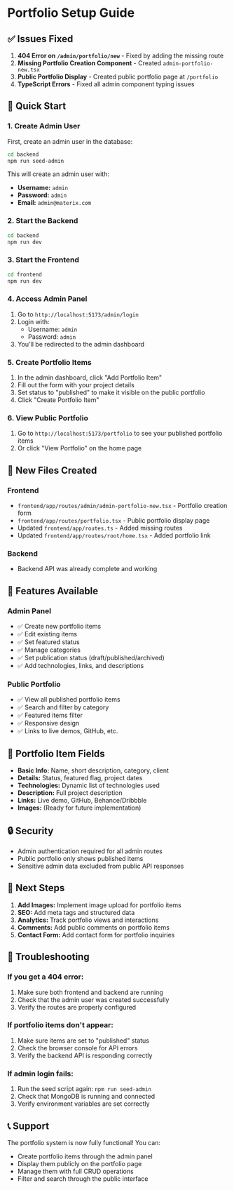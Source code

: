 # Portfolio Setup Guide

## ✅ Issues Fixed

1. **404 Error on `/admin/portfolio/new`** - Fixed by adding the missing route
2. **Missing Portfolio Creation Component** - Created `admin-portfolio-new.tsx`
3. **Public Portfolio Display** - Created public portfolio page at `/portfolio`
4. **TypeScript Errors** - Fixed all admin component typing issues

## 🚀 Quick Start

### 1. Create Admin User

First, create an admin user in the database:

```bash
cd backend
npm run seed-admin
```

This will create an admin user with:
- **Username:** `admin`
- **Password:** `admin`
- **Email:** `admin@materix.com`

### 2. Start the Backend

```bash
cd backend
npm run dev
```

### 3. Start the Frontend

```bash
cd frontend
npm run dev
```

### 4. Access Admin Panel

1. Go to `http://localhost:5173/admin/login`
2. Login with:
   - Username: `admin`
   - Password: `admin`
3. You'll be redirected to the admin dashboard

### 5. Create Portfolio Items

1. In the admin dashboard, click "Add Portfolio Item"
2. Fill out the form with your project details
3. Set status to "published" to make it visible on the public portfolio
4. Click "Create Portfolio Item"

### 6. View Public Portfolio

1. Go to `http://localhost:5173/portfolio` to see your published portfolio items
2. Or click "View Portfolio" on the home page

## 📁 New Files Created

### Frontend
- `frontend/app/routes/admin/admin-portfolio-new.tsx` - Portfolio creation form
- `frontend/app/routes/portfolio.tsx` - Public portfolio display page
- Updated `frontend/app/routes.ts` - Added missing routes
- Updated `frontend/app/routes/root/home.tsx` - Added portfolio link

### Backend
- Backend API was already complete and working

## 🔧 Features Available

### Admin Panel
- ✅ Create new portfolio items
- ✅ Edit existing items
- ✅ Set featured status
- ✅ Manage categories
- ✅ Set publication status (draft/published/archived)
- ✅ Add technologies, links, and descriptions

### Public Portfolio
- ✅ View all published portfolio items
- ✅ Search and filter by category
- ✅ Featured items filter
- ✅ Responsive design
- ✅ Links to live demos, GitHub, etc.

## 🎨 Portfolio Item Fields

- **Basic Info:** Name, short description, category, client
- **Details:** Status, featured flag, project dates
- **Technologies:** Dynamic list of technologies used
- **Description:** Full project description
- **Links:** Live demo, GitHub, Behance/Dribbble
- **Images:** (Ready for future implementation)

## 🔒 Security

- Admin authentication required for all admin routes
- Public portfolio only shows published items
- Sensitive admin data excluded from public API responses

## 🚀 Next Steps

1. **Add Images:** Implement image upload for portfolio items
2. **SEO:** Add meta tags and structured data
3. **Analytics:** Track portfolio views and interactions
4. **Comments:** Add public comments on portfolio items
5. **Contact Form:** Add contact form for portfolio inquiries

## 🐛 Troubleshooting

### If you get a 404 error:
1. Make sure both frontend and backend are running
2. Check that the admin user was created successfully
3. Verify the routes are properly configured

### If portfolio items don't appear:
1. Make sure items are set to "published" status
2. Check the browser console for API errors
3. Verify the backend API is responding correctly

### If admin login fails:
1. Run the seed script again: `npm run seed-admin`
2. Check that MongoDB is running and connected
3. Verify environment variables are set correctly

## 📞 Support

The portfolio system is now fully functional! You can:
- Create portfolio items through the admin panel
- Display them publicly on the portfolio page
- Manage them with full CRUD operations
- Filter and search through the public interface

